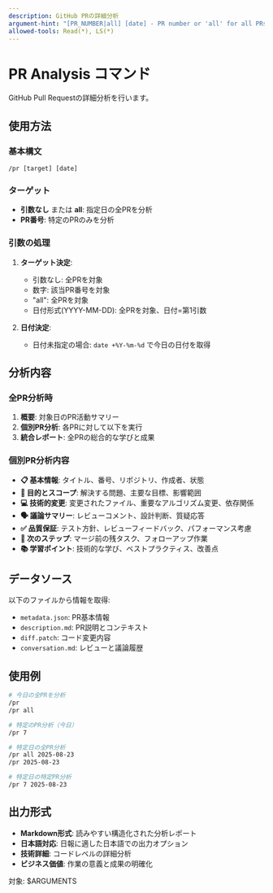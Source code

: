 ```yaml
---
description: GitHub PRの詳細分析
argument-hint: "[PR_NUMBER|all] [date] - PR number or 'all' for all PRs, date: YYYY-MM-DD (default: today)"
allowed-tools: Read(*), LS(*)
---
```


# PR Analysis コマンド

GitHub Pull Requestの詳細分析を行います。

## 使用方法

### 基本構文
```
/pr [target] [date]
```

### ターゲット
- **引数なし** または **all**: 指定日の全PRを分析
- **PR番号**: 特定のPRのみを分析

### 引数の処理
1. **ターゲット決定**:
   - 引数なし: 全PRを対象
   - 数字: 該当PR番号を対象
   - "all": 全PRを対象
   - 日付形式(YYYY-MM-DD): 全PRを対象、日付=第1引数

2. **日付決定**:
   - 日付未指定の場合: `date +%Y-%m-%d` で今日の日付を取得

## 分析内容

### 全PR分析時
1. **概要**: 対象日のPR活動サマリー
2. **個別PR分析**: 各PRに対して以下を実行
3. **統合レポート**: 全PRの総合的な学びと成果

### 個別PR分析内容
- **📋 基本情報**: タイトル、番号、リポジトリ、作成者、状態
- **🎯 目的とスコープ**: 解決する問題、主要な目標、影響範囲
- **💻 技術的変更**: 変更されたファイル、重要なアルゴリズム変更、依存関係
- **🗣️ 議論サマリー**: レビューコメント、設計判断、質疑応答
- **✅ 品質保証**: テスト方針、レビューフィードバック、パフォーマンス考慮
- **🚀 次のステップ**: マージ前の残タスク、フォローアップ作業
- **📚 学習ポイント**: 技術的な学び、ベストプラクティス、改善点

## データソース

以下のファイルから情報を取得:
- `metadata.json`: PR基本情報
- `description.md`: PR説明とコンテキスト
- `diff.patch`: コード変更内容
- `conversation.md`: レビューと議論履歴

## 使用例

```bash
# 今日の全PRを分析
/pr
/pr all

# 特定のPR分析（今日）
/pr 7

# 特定日の全PR分析
/pr all 2025-08-23
/pr 2025-08-23

# 特定日の特定PR分析
/pr 7 2025-08-23
```

## 出力形式

- **Markdown形式**: 読みやすい構造化された分析レポート
- **日本語対応**: 日報に適した日本語での出力オプション
- **技術詳細**: コードレベルの詳細分析
- **ビジネス価値**: 作業の意義と成果の明確化

対象: $ARGUMENTS